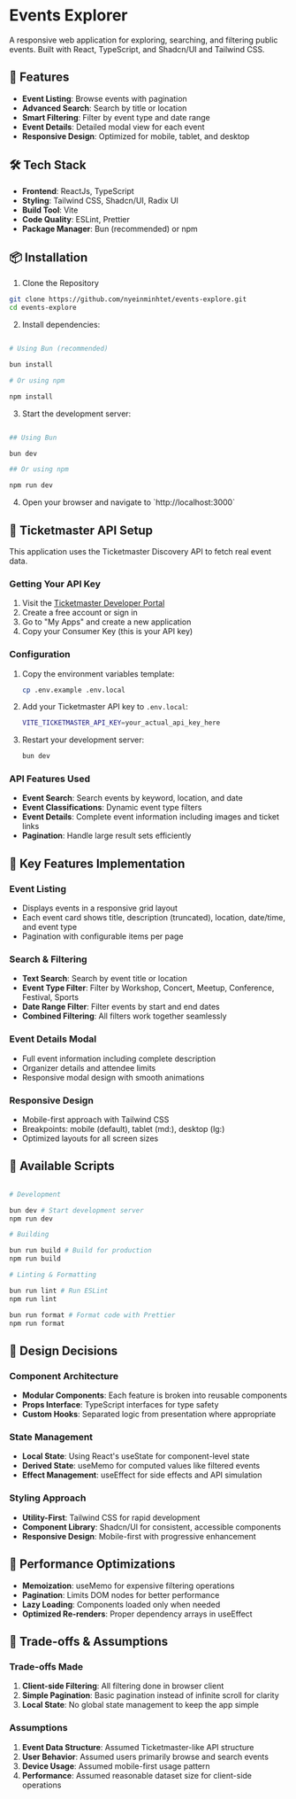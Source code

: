 # Events Explorer

A responsive web application for exploring, searching, and filtering public events. Built with React, TypeScript, and Shadcn/UI and Tailwind CSS.

## 🚀 Features

- **Event Listing**: Browse events with pagination
- **Advanced Search**: Search by title or location
- **Smart Filtering**: Filter by event type and date range
- **Event Details**: Detailed modal view for each event
- **Responsive Design**: Optimized for mobile, tablet, and desktop

## 🛠️ Tech Stack

- **Frontend**: ReactJs, TypeScript
- **Styling**: Tailwind CSS, Shadcn/UI, Radix UI
- **Build Tool**: Vite
- **Code Quality**: ESLint, Prettier
- **Package Manager**: Bun (recommended) or npm

## 📦 Installation

1.  Clone the Repository

```bash
git clone https://github.com/nyeinminhtet/events-explore.git
cd events-explore

```

2.  Install dependencies:

```bash

# Using Bun (recommended)

bun install

# Or using npm

npm install
```

3.  Start the development server:

```bash

## Using Bun

bun dev

## Or using npm

npm run dev
```

4.  Open your browser and navigate to \`http://localhost:3000\`

## 🔑 Ticketmaster API Setup

This application uses the Ticketmaster Discovery API to fetch real event data.

### Getting Your API Key

1. Visit the [Ticketmaster Developer Portal](https://developer.ticketmaster.com/)
2. Create a free account or sign in
3. Go to "My Apps" and create a new application
4. Copy your Consumer Key (this is your API key)

### Configuration

1. Copy the environment variables template:

   ```bash
   cp .env.example .env.local
   ```

2. Add your Ticketmaster API key to `.env.local`:

   ```bash
   VITE_TICKETMASTER_API_KEY=your_actual_api_key_here
   ```

3. Restart your development server:
   ```bash
   bun dev
   ```

### API Features Used

- **Event Search**: Search events by keyword, location, and date
- **Event Classifications**: Dynamic event type filters
- **Event Details**: Complete event information including images and ticket links
- **Pagination**: Handle large result sets efficiently

## 🎯 Key Features Implementation

### Event Listing

- Displays events in a responsive grid layout
- Each event card shows title, description (truncated), location, date/time, and event type
- Pagination with configurable items per page

### Search & Filtering

- **Text Search**: Search by event title or location
- **Event Type Filter**: Filter by Workshop, Concert, Meetup, Conference, Festival, Sports
- **Date Range Filter**: Filter events by start and end dates
- **Combined Filtering**: All filters work together seamlessly

### Event Details Modal

- Full event information including complete description
- Organizer details and attendee limits
- Responsive modal design with smooth animations

### Responsive Design

- Mobile-first approach with Tailwind CSS
- Breakpoints: mobile (default), tablet (md:), desktop (lg:)
- Optimized layouts for all screen sizes

## 🔧 Available Scripts

```bash

# Development

bun dev # Start development server
npm run dev

# Building

bun run build # Build for production
npm run build

# Linting & Formatting

bun run lint # Run ESLint
npm run lint

bun run format # Format code with Prettier
npm run format
```

## 🎨 Design Decisions

### Component Architecture

- **Modular Components**: Each feature is broken into reusable components
- **Props Interface**: TypeScript interfaces for type safety
- **Custom Hooks**: Separated logic from presentation where appropriate

### State Management

- **Local State**: Using React's useState for component-level state
- **Derived State**: useMemo for computed values like filtered events
- **Effect Management**: useEffect for side effects and API simulation

### Styling Approach

- **Utility-First**: Tailwind CSS for rapid development
- **Component Library**: Shadcn/UI for consistent, accessible components
- **Responsive Design**: Mobile-first with progressive enhancement

## 🚀 Performance Optimizations

- **Memoization**: useMemo for expensive filtering operations
- **Pagination**: Limits DOM nodes for better performance
- **Lazy Loading**: Components loaded only when needed
- **Optimized Re-renders**: Proper dependency arrays in useEffect

## 🤝 Trade-offs & Assumptions

### Trade-offs Made

1. **Client-side Filtering**: All filtering done in browser client
2. **Simple Pagination**: Basic pagination instead of infinite scroll for clarity
3. **Local State**: No global state management to keep the app simple

### Assumptions

1. **Event Data Structure**: Assumed Ticketmaster-like API structure
2. **User Behavior**: Assumed users primarily browse and search events
3. **Device Usage**: Assumed mobile-first usage pattern
4. **Performance**: Assumed reasonable dataset size for client-side operations
